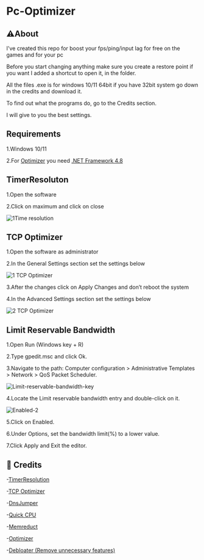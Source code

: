 
# Pc-Optimizer








## ⚠️About
I've created this repo for boost your fps/ping/input lag for free on the games and for your pc

Before you start changing anything make sure you create a restore point if you want I added a shortcut to open it, in the folder.

All the files .exe is for windows 10/11 64bit if you have 32bit system go down in the credits and download it.

To find out what the programs do, go to the Credits section.

I will give to you the best settings. 


## Requirements
1.Windows 10/11

2.For [Optimizer](https://github.com/hellzerg/optimizer/releases/tag/14.8) you need [.NET Framework 4.8](https://dotnet.microsoft.com/en-us/download/dotnetframework/net48) 


## TimerResoluton
1.Open the software 

2.Click on maximum and click on close

![1Time resolution ](https://user-images.githubusercontent.com/76433243/218272332-08cccb6f-fc8c-4c0e-9d95-12a68bbcc6f5.png)

## TCP Optimizer 
1.Open the software as administrator

2.In the General Settings section set the settings below

![1 TCP Optimizer](https://user-images.githubusercontent.com/76433243/218272612-9e2c9ebe-a26e-4a65-8beb-f71bf8462ac7.png)

3.After the changes click on Apply Changes and don’t reboot the system

4.In the Advanced Settings section set the settings below

![2 TCP Optimizer](https://user-images.githubusercontent.com/76433243/218272740-2b45731c-8b31-442b-8415-e44b4475b828.png)

## Limit Reservable Bandwidth
1.Open Run (Windows key + R)

2.Type gpedit.msc and click Ok.

3.Navigate to the path: Computer configuration > Administrative Templates > Network > QoS Packet Scheduler.

![Limit-reservable-bandwidth-key](https://user-images.githubusercontent.com/76433243/218272269-117c6752-f586-46dc-9cc3-ac5f5cf3e465.png)

4.Locate the Limit reservable bandwidth entry and double-click on it.

![Enabled-2](https://user-images.githubusercontent.com/76433243/218272284-f5104192-305d-4667-9412-0e00874a7175.png)

5.Click on Enabled.

6.Under Options, set the bandwidth limit(%) to a lower value.

7.Click Apply and Exit the editor.

## 🔗 Credits

-[TimerResolution](https://timerresolution.com/#download-timer-resolution)

-[TCP Optimizer](https://www.speedguide.net/downloads.php)

-[DnsJumper](https://www.sordum.org/7952/dns-jumper-v2-2/)

-[Quick CPU](https://coderbag.com/product/quickcpu)

-[Memreduct](https://github.com/henrypp/memreduct/releases/tag/v.3.4)

-[Optimizer](https://github.com/hellzerg/optimizer/releases/tag/14.8)

-[Debloater (Remove unnecessary features)]([https://github.com/Teramanbr/TerabyteTweaker)
